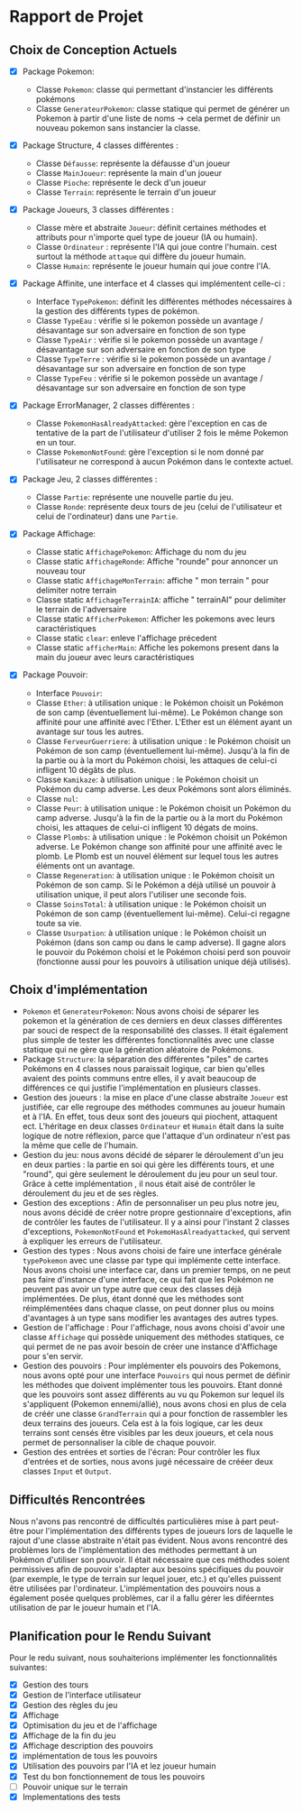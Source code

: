 # Rapport de Projet

## Choix de Conception Actuels
- [X] Package Pokemon:
    - Classe `Pokemon`: classe qui permettant d'instancier les différents pokémons
    - Classe `GenerateurPokemon`: classe statique qui permet de générer un Pokemon à partir d'une liste de noms -> cela 
  permet de définir un nouveau pokemon sans instancier la classe.


- [X] Package Structure, 4 classes différentes :
  - Classe ``Défausse``: représente la défausse d'un joueur
  - Classe ``MainJoueur``: représente la main d'un joueur
  - Classe ``Pioche``: représente le deck d'un joueur
  - Classe ``Terrain``: représente le terrain d'un joueur


- [X] Package Joueurs, 3 classes différentes :
  - Classe mère et abstraite ``Joueur``: définit certaines méthodes et attributs pour n'importe quel type de joueur 
  (IA ou humain).
  - Classe ``Ordinateur`` : représente l'IA qui joue contre l'humain. cest surtout la méthode ``attaque`` qui diffère 
  du joueur humain.
  - Classe ``Humain``: représente le joueur humain qui joue contre l'IA.


- [X] Package Affinite, une interface et 4 classes qui implémentent celle-ci :
  - Interface ``TypePokemon``: définit les différentes méthodes nécessaires à la gestion des différents types de pokémon.
  - Classe ``TypeEau`` : vérifie si le pokemon possède un avantage / désavantage sur son adversaire en fonction de son type 
  - Classe ``TypeAir`` : vérifie si le pokemon possède un avantage / désavantage sur son adversaire en fonction de son type 
  - Classe ``TypeTerre`` : vérifie si le pokemon possède un avantage / désavantage sur son adversaire en fonction de son type 
  - Classe ``TypeFeu`` : vérifie si le pokemon possède un avantage / désavantage sur son adversaire en fonction de son type 

- [X] Package ErrorManager, 2 classes différentes :
  - Classe ``PokemonHasAlreadyAttacked``: gère l'exception en cas de tentative de la part de l'utilisateur d'utiliser 2 
  fois le même Pokemon en un tour.
  - Classe ``PokemonNotFound``: gère l'exception si le nom donné par l'utilisateur ne correspond à aucun Pokémon dans le
  contexte actuel.


- [X] Package Jeu, 2 classes différentes :
  - Classe ``Partie``: représente une nouvelle partie du jeu.
  - Classe ``Ronde``: représente deux tours de jeu (celui de l'utilisateur et celui de l'ordinateur) dans une ``Partie``.

  
- [X] Package Affichage:
    - Classe static `AffichagePokemon`: Affichage du nom du jeu
    - Classe static `AffichageRonde`: Affiche "rounde" pour annoncer un nouveau tour
    - Classe static `AffichageMonTerrain`: affiche " mon terrain " pour delimiter notre terrain
    - Classe static `AffichageTerrainIA`: affiche " terrainAI" pour delimiter le terrain de l'adversaire
    - Classe static `AfficherPokemon`: Afficher les pokemons avec leurs caractéristiques
    - Classe static `clear`: enleve l'affichage précedent
    - Classe static `afficherMain`: Affiche les pokemons present dans la main du joueur avec leurs caractéristiques

- [X] Package Pouvoir:
    - Interface `Pouvoir`: 
    - Classe `Ether`: à utilisation unique : le Pokémon choisit un Pokémon de son camp (éventuellement lui-même). Le Pokémon change son affinité pour une affinité avec l'Ether. L'Ether est un élément ayant un 
                      avantage sur tous les autres.
    - Classe `FerveurGuerriere`: à utilisation unique : le Pokémon choisit un Pokémon de son camp (éventuellement lui-même). Jusqu'à la fin de la partie ou à la mort du Pokémon choisi, les attaques de celui-ci   
                                  infligent 10 dégâts de plus.
    - Classe `Kamikaze`: à utilisation unique : le Pokémon choisit un Pokémon du camp adverse. Les deux Pokémons sont alors éliminés. 
    - Classe `nul`:
    - Classe `Peur`: à utilisation unique : le Pokémon choisit un Pokémon du camp adverse. Jusqu'à la fin de la partie ou à la mort du Pokémon choisi, les attaques de celui-ci infligent 10 dégats de moins.
    - Classe `Plombs`: à utilisation unique : le Pokémon choisit un Pokémon adverse. Le Pokémon change son affinité pour une affinité avec le plomb. Le Plomb est un nouvel élément sur lequel tous les autres 
                        éléments ont un avantage.
    - Classe `Regeneration`:  à utilisation unique : le Pokémon choisit un Pokémon de son camp. Si le Pokémon a déjà utilisé un pouvoir à utilisation unique, il peut alors l'utiliser une seconde fois.
    - Classe `SoinsTotal`: à utilisation unique : le Pokémon choisit un Pokémon de son camp (éventuellement lui-même). Celui-ci regagne toute sa vie.
    - Classe `Usurpation`: à utilisation unique : le Pokémon choisit un Pokémon (dans son camp ou dans le camp adverse). Il gagne alors le pouvoir du Pokémon choisi et le Pokémon choisi perd son pouvoir 
                          (fonctionne aussi pour les pouvoirs à utilisation unique déjà utilisés).


## Choix d'implémentation
- ``Pokemon`` et ``GenerateurPokemon``: Nous avons choisi de séparer les pokemon et la génération de ces derniers en 
deux classes différentes par souci de respect de la responsabilité des classes. Il était également plus simple de tester 
les différentes fonctionnalités avec une classe statique qui ne gère que la génération aléatoire de Pokémons.
- Package ``Structure``: la séparation des différentes "piles" de cartes Pokémons en 4 classes nous paraissait logique,
car bien qu'elles avaient des points communs entre elles, il y avait beaucoup de différences ce qui justifie
l'implémentation en plusieurs classes.
- Gestion des joueurs : la mise en place d'une classe abstraite ``Joueur`` est justifiée, car elle regroupe des méthodes 
communes au joueur humain et à l'IA. En effet, tous deux sont des joueurs qui piochent, attaquent ect. L'héritage en deux
classes ``Ordinateur`` et ``Humain`` était dans la suite logique de notre réflexion, parce que l'attaque d'un ordinateur n'est
pas la même que celle de l'humain.
- Gestion du jeu: nous avons décidé de séparer le déroulement d'un jeu en deux parties : la partie en soi qui gère les
différents tours, et une "round", qui gère seulement le déroulement du jeu pour un seul tour. Grâce à cette implémentation
, il nous était aisé de contrôler le déroulement du jeu et de ses règles.
- Gestion des exceptions : Afin de personnaliser un peu plus notre jeu, nous avons décidé de créer notre propre gestionnaire
d'exceptions, afin de contrôler les fautes de l'utilisateur. Il y a ainsi pour l'instant 2 classes d'exceptions, ``PokemonNotFound``
 et ``PokemoHasAlreadyattacked``, qui servent à expliquer les erreurs de l'utilisateur.
 - Gestion des types : Nous avons choisi de faire une interface générale ``typePokemon`` avec une classe par type qui implémente cette interface. Nous avons choisi une interface car, dans un premier temps, on ne peut pas faire d'instance d'une interface, ce qui fait que les Pokémon ne peuvent pas avoir un type autre que ceux des classes déjà implémentées. De plus, étant donné que les méthodes sont réimplémentées dans chaque classe, on peut donner plus ou moins d'avantages à un type sans modifier les avantages des autres types.
- Gestion de l'affichage : Pour l'affichage, nous avons choisi d'avoir une classe ``Affichage`` qui possède uniquement des méthodes statiques, ce qui permet de ne pas avoir besoin de créer une instance d'Affichage pour s'en servir.
- Gestion des pouvoirs : Pour implémenter els pouvoirs des Pokemons, nous avons opté pour une interface ``Pouvoirs`` qui nous permet
de définir les méthodes que doivent implémenter tous les pouvoirs. Etant donné que les pouvoirs sont assez différents au vu qu Pokemon 
sur lequel ils s'appliquent (Pokemon ennemi/allié), nous avons chosi en plus de cela de créér une classe ``GrandTerrain`` qui 
a pour fonction de rassembler les deux terrains des joueurs. Cela est à la fois logique, car les deux terrains sont censés 
être visibles par les deux joueurs, et cela nous permet de personnaliser la cible de chaque pouvoir.
- Gestion des entrées et sorties de l'écran: Pour contrôler les flux d'entrées et de sorties, nous avons jugé nécessaire de 
crééer deux classes ``Input`` et ``Output``.



## Difficultés Rencontrées
Nous n'avons pas rencontré de difficultés particulières mise à part peut-être pour l'implémentation des différents types de joueurs lors de laquelle le rajout d'une classe abstraite n'était pas évident.
Nous avons rencontré des problèmes lors de l'implémentation des méthodes permettant à un Pokémon d'utiliser son pouvoir. Il était nécessaire que ces méthodes soient permissives afin de pouvoir s'adapter aux besoins spécifiques du pouvoir (par exemple, le type de terrain sur lequel jouer, etc.) et qu'elles puissent être utilisées par l'ordinateur.
L'implémentation des pouvoirs nous a également posée quelques problèmes, car il a fallu gérer les diféerntes utilisation de par le joueur
humain et l'IA.

## Planification pour le Rendu Suivant
Pour le redu suivant, nous souhaiterions implémenter les fonctionnalités suivantes:
- [X] Gestion des tours
- [X] Gestion de l'interface utilisateur
- [X] Gestion des règles du jeu
- [X] Affichage
- [X] Optimisation du jeu et de l'affichage
- [X] Affichage de la fin du jeu
- [X] Affichage description des pouvoirs
- [X] implémentation de tous les pouvoirs
- [X] Utilisation des pouvoirs par l'IA et lez joueur humain
- [X] Test du bon fonctionnement de tous les pouvoirs
- [ ] Pouvoir unique sur le terrain
- [X] Implementations des tests